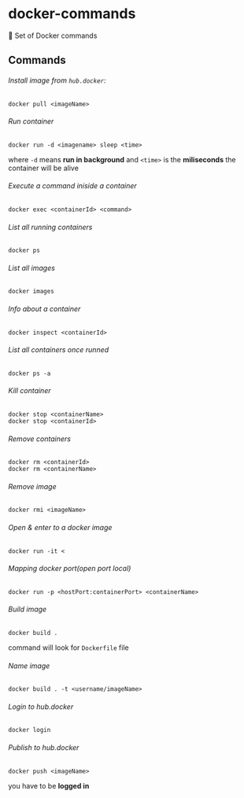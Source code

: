 # docker-commands
🐳  Set of Docker commands

## Commands

###### Install image from `hub.docker`:

```
docker pull <imageName> 
```

###### Run container 

```
docker run -d <imagename> sleep <time>
```

where `-d` means **run in background** and `<time>` is the **miliseconds** the container will be alive

###### Execute a command iniside a container
```
docker exec <containerId> <command>
```

###### List all running containers 

```
docker ps
```

###### List all images 

```
docker images
```

###### Info about a container 

```
docker inspect <containerId> 
```

###### List all containers once runned

```
docker ps -a
```

###### Kill container

```
docker stop <containerName>
docker stop <containerId>
```
###### Remove containers

```
docker rm <containerId>
docker rm <containerName>
```

###### Remove image
```
docker rmi <imageName>
```

###### Open & enter to a docker image

```
docker run -it <
```

###### Mapping docker port(open port local)

```
docker run -p <hostPort:containerPort> <containerName>
```

###### Build image

```
docker build .
```
command will look for `Dockerfile` file

###### Name image

```
docker build . -t <username/imageName>
```

###### Login to hub.docker

```
docker login
```

###### Publish to hub.docker

```
docker push <imageName>
```
you have to be **logged in**
